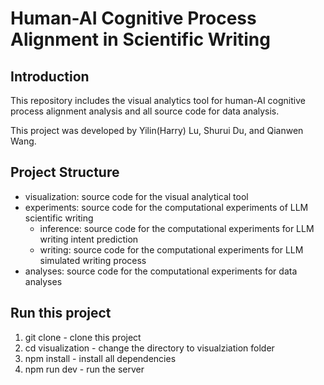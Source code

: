 # Human-AI Cognitive Process Alignment in Scientific Writing

## Introduction

This repository includes the visual analytics tool for human-AI cognitive process alignment analysis and all source code for data analysis. 

This project was developed by Yilin(Harry) Lu, Shurui Du, and Qianwen Wang. 

## Project Structure

- visualization: source code for the visual analytical tool
- experiments: source code for the computational experiments of LLM scientific writing
    - inference: source code for the computational experiments for LLM writing intent prediction
    - writing: source code for the computational experiments for LLM simulated writing process
- analyses: source code for the computational experiments for data analyses

## Run this project

1. git clone - clone this project
2. cd visualization - change the directory to visualziation folder
3. npm install - install all dependencies
4. npm run dev - run the server

